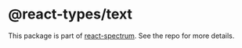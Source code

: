 # @react-types/text

This package is part of [react-spectrum](https://gitlab.com/watheia/spectrum). See the repo for more details.
